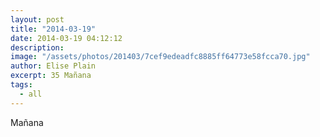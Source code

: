 ```yaml
---
layout: post
title: "2014-03-19"
date: 2014-03-19 04:12:12
description: 
image: "/assets/photos/201403/7cef9edeadfc8885ff64773e58fcca70.jpg"
author: Elise Plain
excerpt: 35 Mañana
tags: 
  - all
---
```


Mañana
<p></p>

